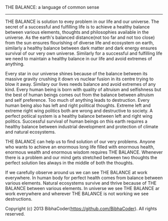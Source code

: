 THE BALANCE: a language of common sense
____________________________

THE BALANCE is solution to evey problem in our life and our universe. The secret of a successful and fulfilling life is to achieve a healthy balance between various elements, thoughts and philosophies available in the universe. As the earth's balanced distance(not too far and not too close) from the sun ensures flourishing of diverse life and ecosystem on earth, similarly a healthy balance between dark matter and dark energy ensures survival of our very own universe. Similarly for a successful and fulfilling life we need to maintain a healthy balance in our life and avoid extremes of anything.

Every star in our universe shines because of the balance between its massive gravity crushing it down vs nuclear fusion in its centre trying to blow it away. Similary our lives needs balance and avoid extremes of any kind. Every human being is born with quality of altruism and selfishness but the best of human beings comes out from the balance between altruism and self preference. Too much of anything leads to destruction. Every human being also has left and right political thoughts. Extreme left and extreme right wing politics both are wrong and destructive to society. A perfect potiical system is a healthy balance between left and right wing politics. Successful survival of human beings on this earth requires a healthy  balance between industrial development and protection of climate and natural ecosystems. 

THE BALANCE can help us to find solution of our very problems. Anyone who wants to achieve an enormous long life filled with enormous health, enormous wealth and enormous wisdom requires THE BALANCE. Whenever there is a problem and our mind gets stretched between two thoughts the perfect solution lies always in the middle of both the thoughts.

If we carefully observe around us we can see THE BALANCE at work everywhere. In human body for perfect health comes from balance between various elements. Natural ecosystems survive and thrive because of THE BALANCE between various elements. In universe we see THE BALANCE ar work everywhere and wherever THE BALANCE is not working we see destructions.

Copyright (c) 2013 BibhaCoder(https://github.com/BibhaCoder). All rights reserved.
